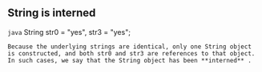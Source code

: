 ## String is interned
```java```
String str0 = "yes",
str3 = "yes";
```
Because the underlying strings are identical, only one String object is constructed, and both str0 and str3 are references to that object. In such cases, we say that the String object has been **interned** .

